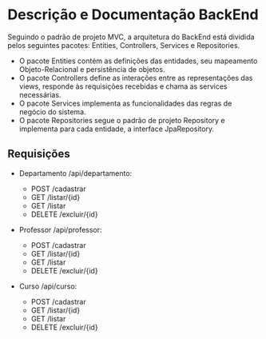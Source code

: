 <h1>Descrição e Documentação BackEnd</h1>

Seguindo o padrão de projeto MVC, a arquitetura do BackEnd está dividida pelos seguintes pacotes: Entities, Controllers, Services e Repositories. 
- O pacote Entities contém as definições das entidades, seu mapeamento Objeto-Relacional e persistência de objetos.
- O pacote Controllers define as interações entre as representações das views, responde às requisições recebidas e chama as services necessárias.
- O pacote Services implementa as funcionalidades das regras de negócio do sistema.
- O pacote Repositories segue o padrão de projeto Repository e implementa para cada entidade, a interface JpaRepository.

## Requisições
- Departamento /api/departamento:
    - POST     /cadastrar
    - GET      /listar/{id}
    - GET      /listar
    - DELETE   /excluir/{id}

- Professor    /api/professor:
    - POST     /cadastrar
    - GET      /listar/{id}
    - GET      /listar
    - DELETE   /excluir/{id}

- Curso        /api/curso:
    - POST     /cadastrar
    - GET      /listar/{id}
    - GET      /listar
    - DELETE   /excluir/{id}
